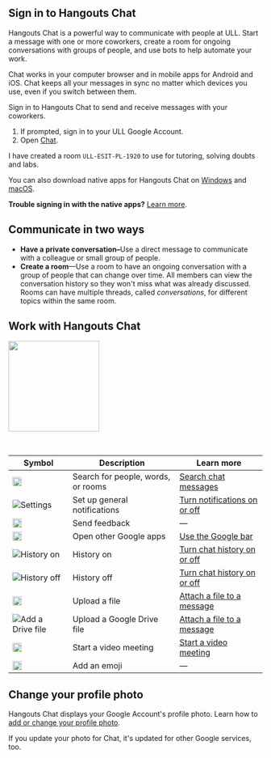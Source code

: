 
<h2>Sign in to Hangouts Chat</h2>

<p>Hangouts Chat is a powerful way to communicate with people at ULL. Start a message with one or more coworkers, create a room for ongoing conversations with groups of people, and use bots to help automate your work.</p>

<p>Chat works in your computer browser and in mobile apps for Android and iOS. Chat keeps all your messages in sync no matter which devices you use, even if you switch between them.</p>


<p>Sign in to Hangouts Chat to send and receive messages with your coworkers.</p>

<ol>
  <li>If prompted, sign in to your ULL Google Account.</li>
  <li>Open <a href="https://chat.google.com" target="_blank" rel="noopener">Chat</a>.</li>
  
</ol>

I have created a room <code>ULL-ESIT-PL-1920</code> to  use for tutoring, solving doubts and labs. 


<p>You can also download native apps for Hangouts Chat on <a href="https://dl.google.com/chat/latest/InstallHangoutsChat.msi" target="_blank" rel="noopener">Windows</a> and <a href="https://dl.google.com/chat/latest/InstallHangoutsChat.dmg" target="_blank" rel="noopener">macOS</a>.</p>

<p><strong>Trouble signing in with the native apps?</strong> <a href="https://support.google.com/hangoutschat/answer/7666814" target="_blank" rel="noopener">Learn more</a>.</p>

<h2>Communicate in two ways</h2>

<ul>
  <li><strong>Have a private conversation–</strong>Use a direct message to communicate with a colleague or small group of people.</li>
  <li><strong>Create a room</strong>—Use a room to have an ongoing conversation with a group of people that can change over time. All members can view the conversation history so they won't miss what was already discussed. Rooms can have multiple threads, called <em>conversations</em>, for different topics within the same room.</li>
</ul>

<h2>Work with Hangouts Chat</h2>
<img src="https://lh3.googleusercontent.com/BTjWqpGvgb5iWdOQmTEyQkwK7m049hp2TbmU5k-BIIco1PFvg4cxZ8BFCGmaM-vDRE8=w223" width="180" height="179" alt="">

<p>&nbsp;</p>

<table class="nice-table">
  <thead>
    <tr>
      <th>Symbol</th>
      <th>Description</th>
      <th>Learn more</th>
    </tr>
  </thead>
  <tbody>
    <tr>
      <td><img src="//storage.googleapis.com/support-kms-prod/BJpfNAcSpEVcsadaekX5U3TVb39MxpHULWJL" width="18" height="18" alt="Search" title="Search"></td>
      <td>Search for people, words, or rooms</td>
      <td><a href="https://support.google.com/hangoutschat/answer/7655805">Search chat messages</a></td>
    </tr>
    <tr>
      <td><img src="//storage.googleapis.com/support-kms-prod/VprO3fySW4nYaNnTKAPqZ8Z7n9V32ktRP6ys" width="auto" height="auto" alt="Settings" title="Settings"></td>
      <td>Set up general notifications</td>
      <td><a href="https://support.google.com/hangoutschat/answer/7655718">Turn notifications on or off</a></td>
    </tr>
    <tr>
      <td><img src="//lh3.googleusercontent.com/x6DKbNOd3Brzwbo7djhS2_p2CHZk3brEpuXCigKhBWYhVWmib0XWGk7wgSFvyBMZ6g=w18" width="18" height="18" alt="Feedback" title="Feedback"></td>
      <td>Send feedback</td>
      <td>—</td>
    </tr>
    <tr>
      <td><img src="//lh3.googleusercontent.com/E_wyVP2oRY3Uya-X-I-IQB0Twj5mrqiEDrFPhFcdoSnzjd7LPHDssDzxrqg5ck_asjU=w18" width="18 px" height="18 px" alt="App Launcher" title="App Launcher"></td>
      <td>Open other Google apps</td>
      <td><a href="https://support.google.com/accounts/answer/1714464">Use the Google bar</a></td>
    </tr>
    <tr>
      <td><img src="//lh3.googleusercontent.com/E8CYge2Kqs4tnvE9PIrCwJ5-SBGKJan-y-dgeBzq_xsClOXrhQluKRHp0dG-kihk6w5j=w18" width="auto" height="auto" alt="History on" title="History on"></td>
      <td>History on</td>
      <td><a href="https://support.google.com/hangoutschat/answer/7664687">Turn chat history on or off</a></td>
    </tr>
    <tr>
      <td><img src="//lh3.googleusercontent.com/G-pWq7OhH0zGix9mxx6lOZIxTAYs5GTe1i6Z9VDfrM6DZI3VXIjFLnKpo6_OZE6gpfM=w18" width="auto" height="auto" alt="History off" title="History off"></td>
      <td>History off</td>
      <td><a href="https://support.google.com/hangoutschat/answer/7664687">Turn chat history on or off</a></td>
    </tr>
    <tr>
      <td><img src="//lh3.googleusercontent.com/2kBf89XtxY3CbCBrYMtSgX7omoVxxvGc3OPmDw5FNWGZDoj8IdSZXFNCodfGRXA5Yw=w18" width="18" height="18" alt="Upload" title="Upload"></td>
      <td>Upload a file</td>
      <td><a href="https://support.google.com/hangoutschat/answer/7651457">Attach a file to a message</a></td>
    </tr>
    <tr>
      <td><img src="//lh3.googleusercontent.com/Yr7MSg-Y54wDHqsyb5EqWzVI-OPE-YX3dhTRaNr6fRYxfmSKAEdzMz14aJsvwVFgYDz9=w18" height="auto" alt="Add a Drive file" title="Add a Drive file"></td>
      <td>Upload a Google Drive file</td>
      <td><a href="https://support.google.com/hangoutschat/answer/7651457">Attach a file to a message</a></td>
    </tr>
    <tr>
      <td><img src="//storage.cloud.google.com/support-kms-prod/xv6TJ4ojaxgfOq6Lw2ghtVrqTtNDdCv0LDC0" width="18" height="18" alt="Add video meeting" title="Add video meeting"></td>
      <td>Start a video meeting</td>
      <td><a href="https://support.google.com/hangoutschat/answer/7653283">Start a video meeting</a></td>
    </tr>
    <tr>
      <td><img src="//storage.googleapis.com/support-kms-prod/bF81WDpFhrI1tJwZMfVdYqb5uaGViN8MhET4" width="18" height="18" alt="Emoji" title="Emoji"></td>
      <td>Add an emoji</td>
      <td>—</td>
    </tr>
  </tbody>
</table>

<h2>Change your profile photo</h2>

<p>Hangouts Chat displays your Google Account's profile photo. Learn how to <a href="https://support.google.com/accounts/answer/27442" rel="noopener">add or change your profile photo</a>.</p>

<p>If you update your photo for Chat, it's updated for other Google services, too.</p>
